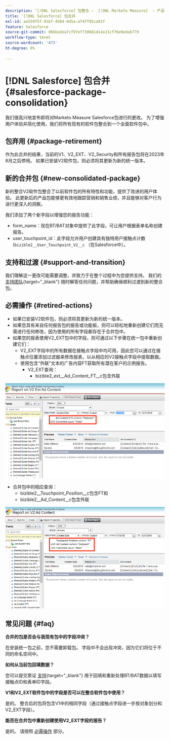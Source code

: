 ```yaml
---
description: ’[!DNL Salesforce] 包整合 —  [!DNL Marketo Measure]  — 产品文档'
title: ’[!DNL Salesforce] 包合并
exl-id: ae559f5f-91bf-4504-9d5a-af47f95ca01f
feature: Salesforce
source-git-commit: d6bba3ea7cf97ef730681da1e21cf76e9edab779
workflow-type: tm+mt
source-wordcount: '473'
ht-degree: 0%

---
```


# [!DNL Salesforce] 包合并 {#salesforce-package-consolidation}

我们很高兴地宣布即将对Marketo Measure Salesforce包进行的更改。 为了增强用户体验并简化使用，我们将所有现有的软件包整合到一个全面软件包中。

## 包弃用 {#package-retirement}

作为此合并的结果，当前的V1、V2_EXT、V2_Security和所有报告包将在2023年8月之后停用。 如果已安装V2软件包，则必须将其更新为新的统一版本。

## 新的合并包 {#new-consolidated-package}

新的整合V2软件包整合了以前软件包的所有特性和功能，提供了改进的用户体验。 此更新后的产品包能够更有效地跟踪营销和销售业绩，并且能够对客户行为进行更深入的洞察。

我们添加了两个新字段以增强您的报告功能：

* form_name：现在BT/BAT对象中提供了此字段，可让用户根据表单名称创建报告。
* user_touchpoint_id：此字段允许用户创建具有独特用户接触点计数(`bizible2__User_Touchpoint_V2__c` （在Salesforce中）。

## 支持和过渡 {#support-and-transition}

我们理解这一更改可能需要调整，并致力于在整个过程中为您提供支持。 我们的 [支持团队](https://nation.marketo.com/t5/support/ct-p/Support){target="_blank"} 随时解答任何问题，并帮助确保顺利过渡到新的整合包。

## 必需操作 {#retired-actions}

* 如果已安装V2软件包，则必须将其更新为新的统一版本。
* 如果您具有来自任何报告包的报告或功能板，则可以轻松地重新创建它们而无需进行任何修改，因为使用的所有字段都存在于合并包中。
* 如果您的报表使用V2_EXT包中的字段，则可通过以下步骤在统一包中重新创建它们：
   * V2_EXT字段中的所有数据在接触点字段中均可用，因此您可以通过在接触点位置添加过滤器来修改报表，以从相应的V2接触点字段中提取数据。
   * 使用包含“外联”文本的广告内容FT获取所有潜在客户的示例报告。
      * V2_EXT查询：
         * bizible2_ext__Ad_Content_FT__c包含外联

![](assets/package-consolidation-1.png)

* 合并包中的相应查询：
   * bizible2__Touchpoint_Position__c包含FT和
   * bizible2__Ad_Content__c包含外联

![](assets/salesforce-package-consolidation-2.png)

## 常见问题 {#faq}

**合并的包是否会与我现有包中的字段冲突？**

在安装统一包之前，您不需要卸载包。 字段中不会出现冲突，因为它们将位于不同的命名空间中。

**如何从当前包回填数据？**

您可以提交票证 [支持](https://nation.marketo.com/t5/support/ct-p/Support){target="_blank"} 用于回填和重新处理BT/BAT数据以填写接触点ID和表单ID字段。

**V1和V2_EXT软件包中的字段是否可以在整合软件包中使用？**

是的。 整合后的包将包含V1中的相同字段（通过接触点字段进一步按对象划分和V2_EXT字段）。

**能否在合并包中重新创建使用V2_EXT字段的报告？**

是的。 请按照 [必需操作](#retired-actions) 部分。
